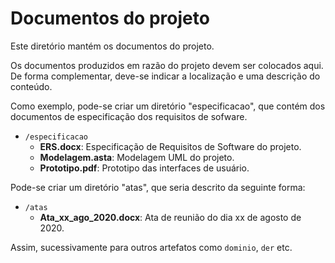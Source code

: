 
# Documentos do projeto

Este diretório mantém os documentos do projeto. 

Os documentos produzidos em razão do projeto devem ser colocados aqui. De forma complementar, deve-se indicar a localização e uma descrição do conteúdo.

Como exemplo, pode-se criar um diretório "especificacao", que contém dos documentos de especificação dos requisitos de sofware.

* `/especificacao`
    * **ERS.docx**: Especificação de Requisitos de Software do projeto.
    * **Modelagem.asta**: Modelagem UML do projeto.
    * **Prototipo.pdf**: Prototipo das interfaces de usuário.

Pode-se criar um diretório "atas", que seria descrito da seguinte forma:
* `/atas`
	* **Ata_xx_ago_2020.docx**: Ata de reunião do dia xx de agosto de 2020.

Assim, sucessivamente para outros artefatos como `dominio`, `der` etc.
